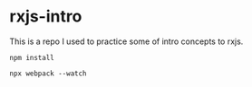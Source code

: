 # rxjs-intro
This is a repo I used to practice some of intro concepts to rxjs.

``npm install``

``npx webpack --watch``
